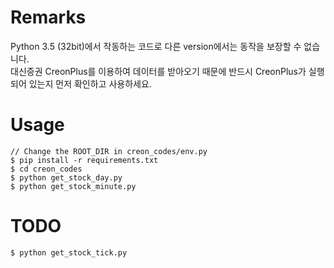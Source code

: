 # Remarks
Python 3.5 (32bit)에서 작동하는 코드로 다른 version에서는 동작을 보장할 수 없습니다.  
대신증권 CreonPlus를 이용하여 데이터를 받아오기 때문에 반드시 CreonPlus가 실행되어 있는지 먼저 확인하고 사용하세요.


# Usage
```
// Change the ROOT_DIR in creon_codes/env.py
$ pip install -r requirements.txt
$ cd creon_codes
$ python get_stock_day.py
$ python get_stock_minute.py
```


# TODO
```
$ python get_stock_tick.py
```
